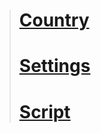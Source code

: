 > # [Country](https://github.com/FarhadElahi/CF/blob/main/Country.md)
> # [Settings](https://github.com/FarhadElahi/CF/blob/main/Settings.md)
> # [Script](https://github.com/FarhadElahi/CF/blob/main/Country.md)
